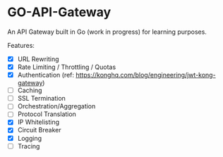 # GO-API-Gateway

An API Gateway built in Go (work in progress) for learning purposes.

Features:

-   [x] URL Rewriting
-   [x] Rate Limiting / Throttling / Quotas
-   [x] Authentication (ref: https://konghq.com/blog/engineering/jwt-kong-gateway)
-   [ ] Caching
-   [ ] SSL Termination
-   [ ] Orchestration/Aggregation
-   [ ] Protocol Translation
-   [x] IP Whitelisting
-   [x] Circuit Breaker
-   [x] Logging
-   [ ] Tracing
